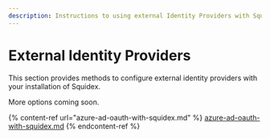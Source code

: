 ```yaml
---
description: Instructions to using external Identity Providers with Squidex
---
```


# External Identity Providers

This section provides methods to configure external identity providers with your installation of Squidex.

More options coming soon.

{% content-ref url="azure-ad-oauth-with-squidex.md" %}
[azure-ad-oauth-with-squidex.md](azure-ad-oauth-with-squidex.md)
{% endcontent-ref %}
